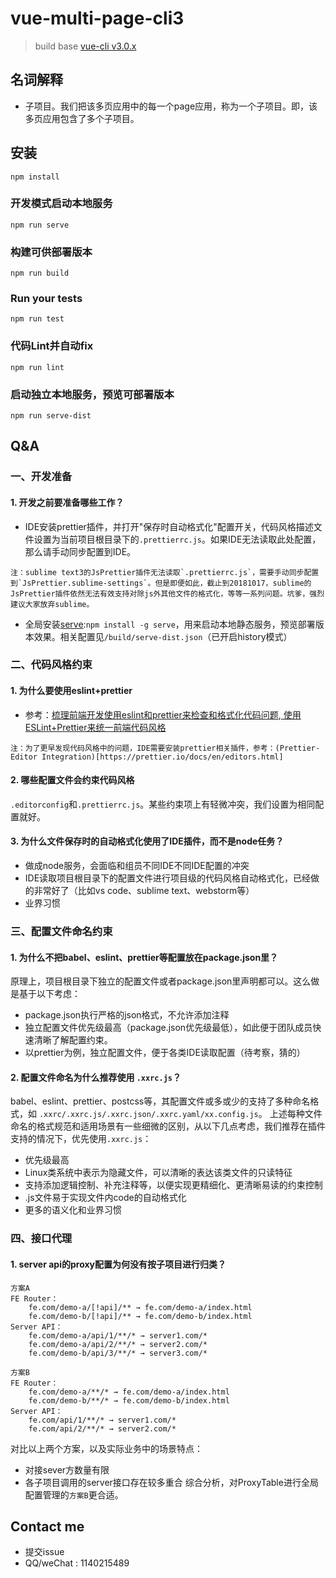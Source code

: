 # vue-multi-page-cli3
> build base [vue-cli v3.0.x](https://cli.vuejs.org/zh/)

## 名词解释

- 子项目。我们把该多页应用中的每一个page应用，称为一个子项目。即，该多页应用包含了多个子项目。

## 安装

```
npm install
```

### 开发模式启动本地服务
```
npm run serve
```

### 构建可供部署版本
```
npm run build
```

### Run your tests
```
npm run test
```

### 代码Lint并自动fix
```
npm run lint
```

### 启动独立本地服务，预览可部署版本
```
npm run serve-dist
```

## Q&A

### 一、开发准备

#### 1. 开发之前要准备哪些工作？
- IDE安装prettier插件，并打开"保存时自动格式化"配置开关，代码风格描述文件设置为当前项目根目录下的`.prettierrc.js`。如果IDE无法读取此处配置，那么请手动同步配置到IDE。

```
注：sublime text3的JsPrettier插件无法读取`.prettierrc.js`，需要手动同步配置到`JsPrettier.sublime-settings`。但是即便如此，截止到20181017，sublime的JsPrettier插件依然无法有效支持对除js外其他文件的格式化，等等一系列问题。坑爹，强烈建议大家放弃sublime。
```

- 全局安装[serve](https://github.com/zeit/serve):`npm install -g serve`，用来启动本地静态服务，预览部署版本效果。相关配置见`/build/serve-dist.json`（已开启history模式）

### 二、代码风格约束

#### 1. 为什么要使用eslint+prettier
- 参考：[梳理前端开发使用eslint和prettier来检查和格式化代码问题](http://web.jobbole.com/94786/),[
使用ESLint+Prettier来统一前端代码风格](https://segmentfault.com/a/1190000015315545)
```
注：为了更早发现代码风格中的问题，IDE需要安装prettier相关插件，参考：(Prettier-Editor Integration)[https://prettier.io/docs/en/editors.html]
```

#### 2. 哪些配置文件会约束代码风格
`.editorconfig`和`.prettierrc.js`。某些约束项上有轻微冲突，我们设置为相同配置就好。

#### 3. 为什么文件保存时的自动格式化使用了IDE插件，而不是node任务？
- 做成node服务，会面临和组员不同IDE不同IDE配置的冲突
- IDE读取项目根目录下的配置文件进行项目级的代码风格自动格式化，已经做的非常好了（比如vs code、sublime text、webstorm等）
- 业界习惯

### 三、配置文件命名约束

#### 1. 为什么不把babel、eslint、prettier等配置放在package.json里？
原理上，项目根目录下独立的配置文件或者package.json里声明都可以。这么做是基于以下考虑：

- package.json执行严格的json格式，不允许添加注释
- 独立配置文件优先级最高（package.json优先级最低），如此便于团队成员快速清晰了解配置约束。
- 以prettier为例，独立配置文件，便于各类IDE读取配置（待考察，猜的）

#### 2. 配置文件命名为什么推荐使用 `.xxrc.js`？
babel、eslint、prettier、postcss等，其配置文件或多或少的支持了多种命名格式，如 `.xxrc/.xxrc.js/.xxrc.json/.xxrc.yaml/xx.config.js`。
上述每种文件命名的格式规范和适用场景有一些细微的区别，从以下几点考虑，我们推荐在插件支持的情况下，优先使用`.xxrc.js`：

- 优先级最高
- Linux类系统中表示为隐藏文件，可以清晰的表达该类文件的只读特征
- 支持添加逻辑控制、补充注释等，以便实现更精细化、更清晰易读的约束控制
- .js文件易于实现文件内code的自动格式化
- 更多的语义化和业界习惯

### 四、接口代理

#### 1. server api的proxy配置为何没有按子项目进行归类？
```
方案A
FE Router：
    fe.com/demo-a/[!api]/** → fe.com/demo-a/index.html
    fe.com/demo-b/[!api]/** → fe.com/demo-b/index.html
Server API：
    fe.com/demo-a/api/1/**/* → server1.com/*
    fe.com/demo-a/api/2/**/* → server2.com/*
    fe.com/demo-b/api/3/**/* → server3.com/*

方案B
FE Router：
    fe.com/demo-a/**/* → fe.com/demo-a/index.html
    fe.com/demo-b/**/* → fe.com/demo-b/index.html
Server API：
    fe.com/api/1/**/* → server1.com/*
    fe.com/api/2/**/* → server2.com/*
```
对比以上两个方案，以及实际业务中的场景特点：
- 对接sever方数量有限
- 各子项目调用的server接口存在较多重合
综合分析，对ProxyTable进行全局配置管理的`方案B`更合适。


## Contact me
- 提交issue
- QQ/weChat : 1140215489
